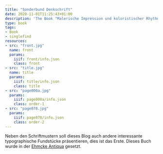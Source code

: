 ```yaml
---
title: "Sonderbund Denkschrift"
date: 2020-11-01T11:25:43+01:00
description: 'The Book "Malerische Impression und koloristischer Rhythmus: Beobachtungen über Malerei der Gegenwart; Denkschrift des Sonderbundes auf die Ausstellung 1910" by Wilhelm Niemeyer published 1911 by Bagel, Düsseldorf. <a class="worldcat" href="http://www.worldcat.org/oclc/886476252">&nbsp;</a>'
type: book
tags:
- Book
- singlefind
resources:
- src: "front.jpg"
  name: front
  params:
    iiif: front/info.json
    class: front
- src: "title.jpg"
  name: title
  params:
    iiif: title/info.json
    class: title
- src: "page000a.jpg"
  params:
    iiif: page000a/info.json
    class: order-1
- src: "page078.jpg"
  params:
    iiif: page078/info.json
    class: order-2
---
```

Neben den Schriftmustern soll dieses Blog auch andere interessante typographische Fundstücke präsentieren, dies ist das Erste.
Dieses Buch wurde in der [Ehmcke Antiqua](https://www.typografie.info/3/artikel.htm/wissen/ehmcke-antiqua/) gesetzt.
